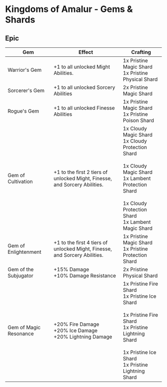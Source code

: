 # Kingdoms of Amalur - Gems & Shards

## Epic

| Gem                    | Effect                                                                     | Crafting                                                                                                                                                                                  |
|------------------------|----------------------------------------------------------------------------|-------------------------------------------------------------------------------------------------------------------------------------------------------------------------------------------|
| Warrior's Gem          | +1 to all unlocked Might Abilities.                                        | 1x Pristine Magic Shard<br />1x Pristine Physical Shard                                                                                                                                   |
| Sorcerer's Gem         | +1 to all unlocked Sorcery Abilities                                       | 2x Pristine Magic Shard                                                                                                                                                                   |
| Rogue's Gem            | +1 to all unlocked Finesse Abilities                                       | 1x Pristine Magic Shard<br />1x Pristine Poison Shard                                                                                                                                     |
| Gem of Cultivation     | +1 to the first 2 tiers of unlocked Might, Finesse, and Sorcery Abilities. | 1x Cloudy Magic Shard<br />1x Cloudy Protection Shard<br /><br />1x Cloudy Magic Shard<br />1x Lambent Protection Shard<br /><br />1x Cloudy Protection Shard<br />1x Lambent Magic Shard |
| Gem of Enlightenment   | +1 to the first 4 tiers of unlocked Might, Finesse, and Sorcery Abilities. | 1x Pristine Magic Shard<br />1x Pristine Protection Shard                                                                                                                                 |
| Gem of the Subjugator  | +15% Damage<br />+10% Damage Resistance                                    | 2x Pristine Physical Shard                                                                                                                                                                |
| Gem of Magic Resonance | +20% Fire Damage<br />+20% Ice Damage<br />+20% Lightning Damage           | 1x Pristine Fire Shard<br />1x Pristine Ice Shard<br /><br />1x Pristine Fire Shard<br />1x Pristine Lightning Shard<br /><br />1x Pristine Ice Shard<br />1x Pristine Lightning Shard    |
